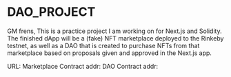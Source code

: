 # DAO_PROJECT


GM frens,
This is a practice project I am working on for Next.js and Solidity. The finished dApp will be a (fake) NFT marketplace deployed to the Rinkeby testnet, as well as a DAO that is created to purchase NFTs from that marketplace based on proposals given and approved in the Next.js app.

URL:
Marketplace Contract addr:
DAO Contract addr:
